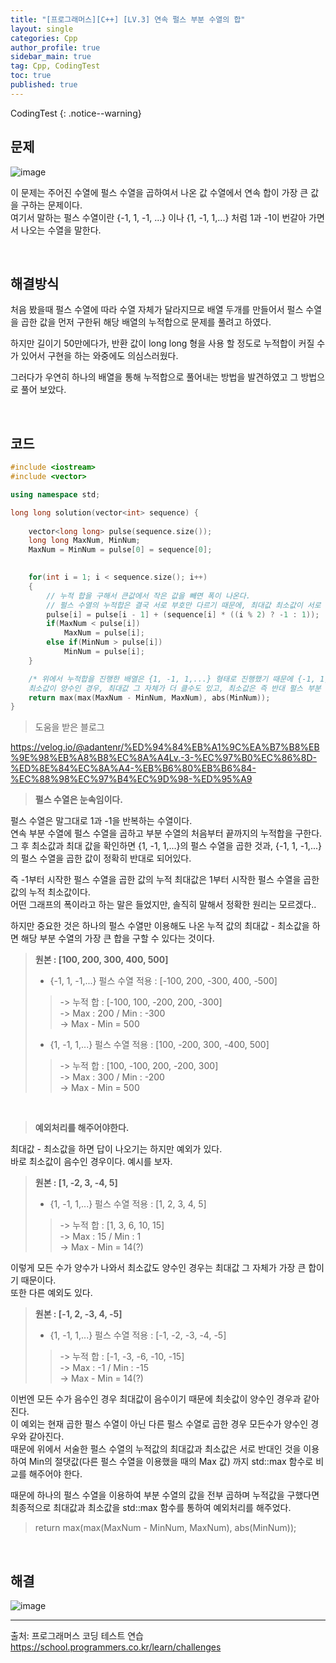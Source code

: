 ```yaml
---
title: "[프로그래머스][C++] [LV.3] 연속 펄스 부분 수열의 합"
layout: single
categories: Cpp
author_profile: true
sidebar_main: true
tag: Cpp, CodingTest
toc: true
published: true
---
```






CodingTest
{: .notice--warning}



## 문제

![image](https://github.com/PREADIM/PREADIM.github.io/assets/69719507/41765b62-f11a-4113-bcf6-6f8e9ed01f0e)

이 문제는 주어진 수열에 펄스 수열을 곱하여서 나온 값 수열에서 연속 합이 가장 큰 값을 구하는 문제이다.    
여기서 말하는 펄스 수열이란 {-1, 1, -1, ...} 이나 {1, -1, 1,...} 처럼 1과 -1이 번갈아 가면서 나오는 수열을 말한다.


<br>



## 해결방식


처음 봤을때 펄스 수열에 따라 수열 자체가 달라지므로 배열 두개를 만들어서 펄스 수열을 곱한 값을 먼저 구한뒤 해당 배열의 누적합으로 문제를 풀려고 하였다.    

하지만 길이기 50만에다가, 반환 값이 long long 형을 사용 할 정도로 누적합이 커질 수가 있어서 구현을 하는 와중에도 의심스러웠다.    

그러다가 우연히 하나의 배열을 통해 누적합으로 풀어내는 방법을 발견하였고 그 방법으로 풀어 보았다.


<br>


## 코드



```cpp
#include <iostream>
#include <vector>

using namespace std;

long long solution(vector<int> sequence) {
    
    vector<long long> pulse(sequence.size());
    long long MaxNum, MinNum;
    MaxNum = MinNum = pulse[0] = sequence[0];

    
    for(int i = 1; i < sequence.size(); i++)
    {
        // 누적 합을 구해서 큰값에서 작은 값을 빼면 폭이 나온다.
        // 펄스 수열의 누적합은 결국 서로 부호만 다르기 때문에, 최대값 최소값이 서로 반대이다.
        pulse[i] = pulse[i - 1] + (sequence[i] * ((i % 2) ? -1 : 1));
        if(MaxNum < pulse[i])
            MaxNum = pulse[i];
        else if(MinNum > pulse[i])
            MinNum = pulse[i];
    }

    /* 위에서 누적합을 진행한 배열은 {1, -1, 1,...} 형태로 진행했기 때문에 {-1, 1, -1,...}로 진행하는 경우의 최대값과 최소값도 계산 해주어야 한다.
    최소값이 양수인 경우, 최대값 그 자체가 더 클수도 있고, 최소값은 즉 반대 펄스 부분 수열의 최대값이므로 절댓값으로 비교해본다.*/
    return max(max(MaxNum - MinNum, MaxNum), abs(MinNum));
}
```

> 도움을 받은 블로그

https://velog.io/@adantenr/%ED%94%84%EB%A1%9C%EA%B7%B8%EB%9E%98%EB%A8%B8%EC%8A%A4Lv.-3-%EC%97%B0%EC%86%8D-%ED%8E%84%EC%8A%A4-%EB%B6%80%EB%B6%84-%EC%88%98%EC%97%B4%EC%9D%98-%ED%95%A9



> **펄스 수열은 눈속임이다.**

펄스 수열은 말그대로 1과 -1을 반복하는 수열이다.    
연속 부분 수열에 펄스 수열을 곱하고 부분 수열의 처음부터 끝까지의 누적합을 구한다.
그 후 최소값과 최대 값을 확인하면 {1, -1, 1,...}의 펄스 수열을 곱한 것과, {-1, 1, -1,...}의 펄스 수열을 곱한 값이 정확히 반대로 되어있다.

즉 -1부터 시작한 펄스 수열을 곱한 값의 누적 최대값은 1부터 시작한 펄스 수열을 곱한 값의 누적 최소값이다.    
어떤 그래프의 폭이라고 하는 말은 들었지만, 솔직히 말해서 정확한 원리는 모르겠다..

하지만 중요한 것은 하나의 펄스 수열만 이용해도 나온 누적 값의 최대값 - 최소값을 하면 해당 부분 수열의 가장 큰 합을 구할 수 있다는 것이다.


> **원본 : [100, 200, 300, 400, 500]**   
> * {-1, 1, -1,...} 펄스 수열 적용 : [-100, 200, -300, 400, -500] 
>> -> 누적 합 : [-100, 100, -200, 200, -300]    
>> -> Max : 200 / Min : -300   
>> -> Max - Min = 500
> * {1, -1, 1,...} 펄스 수열 적용 : [100, -200, 300, -400, 500] 
>> -> 누적 합 : [100, -100, 200, -200, 300]    
>> -> Max : 300 / Min : -200   
>> -> Max - Min = 500


<br>

> **예외처리를 해주어야한다.**

최대값 - 최소값을 하면 답이 나오기는 하지만 예외가 있다.   
바로 최소값이 음수인 경우이다. 예시를 보자.

> **원본 : [1, -2, 3, -4, 5]**   
> * {1, -1, 1,...} 펄스 수열 적용 : [1, 2, 3, 4, 5] 
>> -> 누적 합 : [1, 3, 6, 10, 15]    
>> -> Max : 15 / Min : 1   
>> -> Max - Min = 14(?)

이렇게 모든 수가 양수가 나와서 최소값도 양수인 경우는 최대값 그 자체가 가장 큰 합이기 때문이다.   
또한 다른 예외도 있다.

> **원본 : [-1, 2, -3, 4, -5]**   
> * {1, -1, 1,...} 펄스 수열 적용 : [-1, -2, -3, -4, -5] 
>> -> 누적 합 : [-1, -3, -6, -10, -15]    
>> -> Max : -1 / Min : -15   
>> -> Max - Min = 14(?)

이번엔 모든 수가 음수인 경우 최대값이 음수이기 때문에 최솟값이 양수인 경우과 같아진다.    
이 예외는 현재 곱한 펄스 수열이 아닌 다른 펄스 수열로 곱한 경우 모든수가 양수인 경우와 같아진다.   
때문에 위에서 서술한 펄스 수열의 누적값의 최대값과 최소값은 서로 반대인 것을 이용하여 Min의 절댓값(다른 펄스 수열을 이용했을 때의 Max 값) 까지 std::max 함수로 비교를 해주어야 한다.

때문에 하나의 펄스 수열을 이용하여 부분 수열의 값을 전부 곱하며 누적값을 구했다면 최종적으로 최대값과 최소값을 std::max 함수를 통하여 예외처리를 해주었다.

> return max(max(MaxNum - MinNum, MaxNum), abs(MinNum));


<br>


## 해결

![image](https://github.com/PREADIM/PREADIM.github.io/assets/69719507/785912cf-f9b3-4fb4-b0b6-08f1de2e971e)




***

출처: 프로그래머스 코딩 테스트 연습    
https://school.programmers.co.kr/learn/challenges